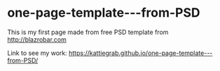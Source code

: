 # one-page-template---from-PSD
This is my first page made from free PSD template from http://blazrobar.com

Link to see my work: https://kattiegrab.github.io/one-page-template---from-PSD/
